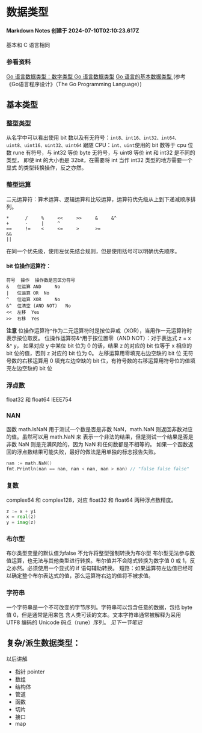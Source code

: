# 数据类型

#### Markdown Notes 创建于 2024-07-10T02:10:23.617Z

基本和 C 语言相同

### 参看资料

[Go 语言数据类型：数字类型 ](https://learnku.com/go/wikis/61113)
[Go 语言数据类型](https://www.runoob.com/go/go-data-types.html)
[Go 语言的基本数据类型 ](https://studygolang.com/articles/8276)(参考《Go语言程序设计》（The Go Programming Language）)

## 基本类型

### 整型类型

从名字中可以看出使用 bit 数以及有无符号：`int8、int16、int32、int64、uint8、uint16、uint32、uint64`
跟随 CPU：`int、uint`使用的 bit 数等于 cpu 位数
rune 有符号，与 int32 等价
byte 无符号，与 uint8 等价
int 和 int32 是不同的类型， 即使 int 的大小也是 32bit，在需要将 int 当作 int32 类型的地方需要一个显式 的类型转换操作，反之亦然。

### 整型运算

二元运算符：算术运算、逻辑运算和比较运算，运算符优先级从上到下递减顺序排列。

```
*      /     %     <<     >>     &     &^
+      -     |     ^
==     !=    <     <=     >      >=
&&
||
```

在同一个优先级，使用左优先结合规则，但是使用括号可以明确优先顺序。

#### bit 位操作运算符：

```
符号	操作	操作数是否区分符号
& 	位运算 AND 	No
| 	位运算 OR 	No
^ 	位运算 XOR 	No
&^ 	位清空 (AND NOT) 	No
<< 	左移 	Yes
>> 	右移 	Yes
```

**注意** 位操作运算符^作为二元运算符时是按位异或（XOR），当用作一元运算符时表示按位取反。
位操作运算符&^用于按位置零（AND NOT）：对于表达式 z = x &^ y， 如果对应 y 中某位 bit 位为 0 的话，结果 z 的对应的 bit 位等于 x 相应的 bit 位的值，否则 z 对应的 bit 位为 0。
左移运算用零填充右边空缺的 bit 位
无符号数的右移运算用 0 填充左边空缺的 bit 位，有符号数的右移运算用符号位的值填充左边空缺的 bit 位

### 浮点数

float32 和 float64
IEEE754

### NAN

函数 math.IsNaN 用于测试一个数是否是非数 NaN，math.NaN 则返回非数对应的值。虽然可以用 math.NaN 来 表示一个非法的结果，但是测试一个结果是否是非数 NaN 则是充满风险的，因为 NaN 和任何数都是不相等的。 如果一个函数返回的浮点数结果可能失败，最好的做法是用单独的标志报告失败。

```go
nan := math.NaN()
fmt.Println(nan == nan, nan < nan, nan > nan) // "false false false"
```

### 复数

complex64 和 complex128，对应 float32 和 float64 两种浮点数精度。

```go
z := x + yi
x = real(z)
y = imag(z)
```

### 布尔型
布尔类型变量的默认值为false
不允许将整型强制转换为布尔型
布尔型无法参与数值运算，也无法与其他类型进行转换。布尔值并不会隐式转换为数字值 0 或 1，反之亦然。必须使用一个显式的 if 语句辅助转换。
短路：如果运算符左边值已经可以确定整个布尔表达式的值，那么运算符右边的值将不被求值。

### 字符串

一个字符串是一个不可改变的字节序列。字符串可以包含任意的数据，包括 byte 值 0，但是通常是用来包 含人类可读的文本。文本字符串通常被解释为采用 UTF8 编码的 Unicode 码点（rune）序列。
_见下一节笔记_

## 复杂/派生数据类型：

以后讲解

-   指针 pointer
-   数组
-   结构体
-   管道
-   函数
-   切片
-   接口
-   map
